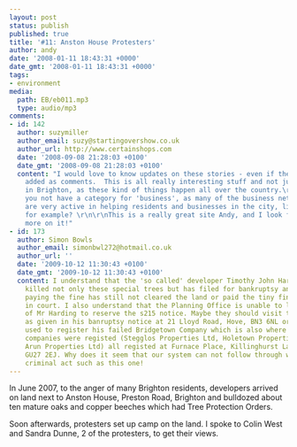 ```yaml
---
layout: post
status: publish
published: true
title: '#11: Anston House Protesters'
author: andy
date: '2008-01-11 18:43:31 +0000'
date_gmt: '2008-01-11 18:43:31 +0000'
tags:
- environment
media:
  path: EB/eb011.mp3
  type: audio/mp3
comments:
- id: 142
  author: suzymiller
  author_email: suzy@startingovershow.co.uk
  author_url: http://www.certainshops.com
  date: '2008-09-08 21:28:03 +0100'
  date_gmt: '2008-09-08 21:28:03 +0100'
  content: "I would love to know updates on these stories - even if they are just
    added as comments.  This is all really interesting stuff and not just to people
    in Brighton, as these kind of things happen all over the country.\r\n\r\nAnd can
    you not have a category for 'business', as many of the business networking groups
    are very active in helping residents and businesses in the city, like the FSB
    for example? \r\n\r\nThis is a really great site Andy, and I look forward to seeing
    more on it!"
- id: 173
  author: Simon Bowls
  author_email: simonbwl272@hotmail.co.uk
  author_url: ''
  date: '2009-10-12 11:30:43 +0100'
  date_gmt: '2009-10-12 11:30:43 +0100'
  content: I understand that the 'so called' developer Timothy John Harding who has
    killed not only these special trees but has filed for bankruptsy and has avoided
    paying the fine has still not cleared the land or paid the tiny fines impossed
    in court. I also understand that the Planning Office is unable to locate the whereabouts
    of Mr Harding to reserve the s215 notice. Maybe they should visit the address
    as given in his banruptsy notice at 21 Lloyd Road, Hove, BN3 6NL or the address
    used to register his failed Bridgetown Company which is also where other property
    companies were registed (Stegglos Properties Ltd, Holetown Properties Ltd &amp;
    Arun Properties Ltd) all registed at Furnace Place, Killinghurst Lane, Haselmere
    GU27 2EJ. Why does it seem that our system can not follow through with such a
    criminal act such as this one!
---
```

In June 2007, to the anger of many Brighton residents, developers arrived on 
land next to Anston House, Preston Road, Brighton and bulldozed about ten 
mature oaks and copper beeches which had Tree Protection Orders. 

Soon afterwards, protesters set up camp on the land. I spoke to Colin West and 
Sandra Dunne, 2 of the protesters, to get their views.
